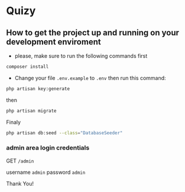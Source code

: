 # Quizy

## How to get the project up and running on your development enviroment

- please, make sure to run the following commands first

```sh
composer install
```

- Change your file `.env.example` to `.env` then run this command:

```sh
php artisan key:generate
```
then
```sh
php artisan migrate
```
Finaly 

```sh
php artisan db:seed --class="DatabaseSeeder"
```


### admin area login credentials

GET `/admin` 

username `admin` 
password `admin` 



Thank You!
